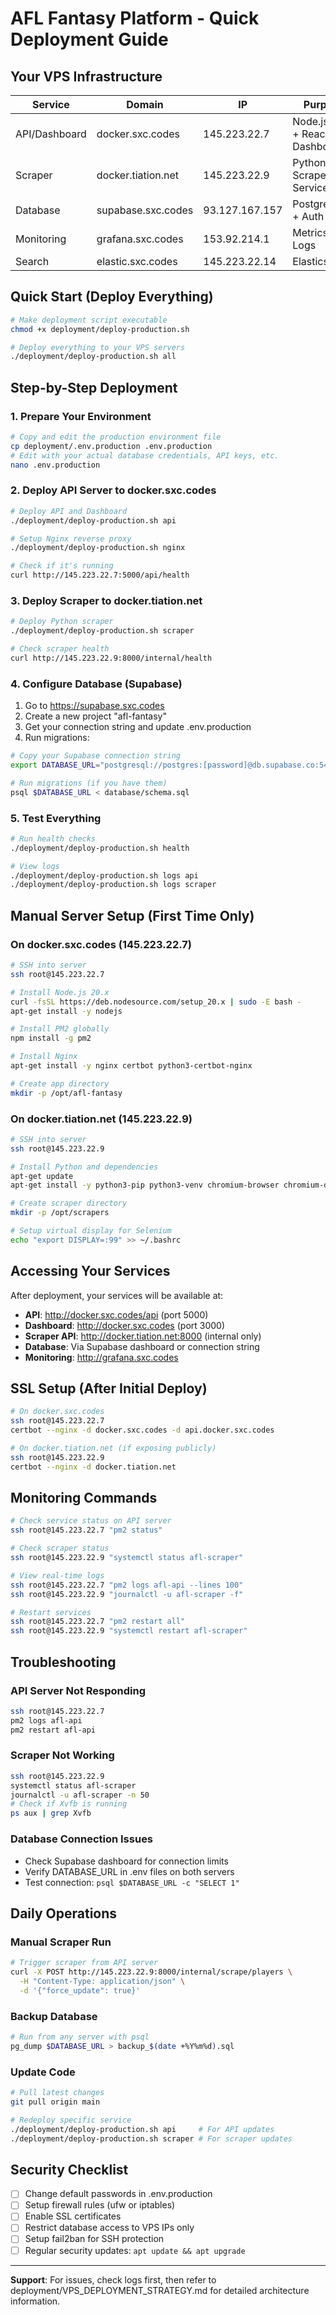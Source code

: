 # AFL Fantasy Platform - Quick Deployment Guide

## Your VPS Infrastructure

| Service | Domain | IP | Purpose |
|---------|--------|-------|---------|
| API/Dashboard | docker.sxc.codes | 145.223.22.7 | Node.js API + React Dashboard |
| Scraper | docker.tiation.net | 145.223.22.9 | Python Scraper Service |
| Database | supabase.sxc.codes | 93.127.167.157 | PostgreSQL + Auth |
| Monitoring | grafana.sxc.codes | 153.92.214.1 | Metrics & Logs |
| Search | elastic.sxc.codes | 145.223.22.14 | Elasticsearch |

## Quick Start (Deploy Everything)

```bash
# Make deployment script executable
chmod +x deployment/deploy-production.sh

# Deploy everything to your VPS servers
./deployment/deploy-production.sh all
```

## Step-by-Step Deployment

### 1. Prepare Your Environment

```bash
# Copy and edit the production environment file
cp deployment/.env.production .env.production
# Edit with your actual database credentials, API keys, etc.
nano .env.production
```

### 2. Deploy API Server to docker.sxc.codes

```bash
# Deploy API and Dashboard
./deployment/deploy-production.sh api

# Setup Nginx reverse proxy
./deployment/deploy-production.sh nginx

# Check if it's running
curl http://145.223.22.7:5000/api/health
```

### 3. Deploy Scraper to docker.tiation.net

```bash
# Deploy Python scraper
./deployment/deploy-production.sh scraper

# Check scraper health
curl http://145.223.22.9:8000/internal/health
```

### 4. Configure Database (Supabase)

1. Go to https://supabase.sxc.codes
2. Create a new project "afl-fantasy"
3. Get your connection string and update .env.production
4. Run migrations:

```bash
# Copy your Supabase connection string
export DATABASE_URL="postgresql://postgres:[password]@db.supabase.co:5432/postgres"

# Run migrations (if you have them)
psql $DATABASE_URL < database/schema.sql
```

### 5. Test Everything

```bash
# Run health checks
./deployment/deploy-production.sh health

# View logs
./deployment/deploy-production.sh logs api
./deployment/deploy-production.sh logs scraper
```

## Manual Server Setup (First Time Only)

### On docker.sxc.codes (145.223.22.7)

```bash
# SSH into server
ssh root@145.223.22.7

# Install Node.js 20.x
curl -fsSL https://deb.nodesource.com/setup_20.x | sudo -E bash -
apt-get install -y nodejs

# Install PM2 globally
npm install -g pm2

# Install Nginx
apt-get install -y nginx certbot python3-certbot-nginx

# Create app directory
mkdir -p /opt/afl-fantasy
```

### On docker.tiation.net (145.223.22.9)

```bash
# SSH into server
ssh root@145.223.22.9

# Install Python and dependencies
apt-get update
apt-get install -y python3-pip python3-venv chromium-browser chromium-driver xvfb supervisor

# Create scraper directory
mkdir -p /opt/scrapers

# Setup virtual display for Selenium
echo "export DISPLAY=:99" >> ~/.bashrc
```

## Accessing Your Services

After deployment, your services will be available at:

- **API**: http://docker.sxc.codes/api (port 5000)
- **Dashboard**: http://docker.sxc.codes (port 3000)
- **Scraper API**: http://docker.tiation.net:8000 (internal only)
- **Database**: Via Supabase dashboard or connection string
- **Monitoring**: http://grafana.sxc.codes

## SSL Setup (After Initial Deploy)

```bash
# On docker.sxc.codes
ssh root@145.223.22.7
certbot --nginx -d docker.sxc.codes -d api.docker.sxc.codes

# On docker.tiation.net (if exposing publicly)
ssh root@145.223.22.9
certbot --nginx -d docker.tiation.net
```

## Monitoring Commands

```bash
# Check service status on API server
ssh root@145.223.22.7 "pm2 status"

# Check scraper status
ssh root@145.223.22.9 "systemctl status afl-scraper"

# View real-time logs
ssh root@145.223.22.7 "pm2 logs afl-api --lines 100"
ssh root@145.223.22.9 "journalctl -u afl-scraper -f"

# Restart services
ssh root@145.223.22.7 "pm2 restart all"
ssh root@145.223.22.9 "systemctl restart afl-scraper"
```

## Troubleshooting

### API Server Not Responding
```bash
ssh root@145.223.22.7
pm2 logs afl-api
pm2 restart afl-api
```

### Scraper Not Working
```bash
ssh root@145.223.22.9
systemctl status afl-scraper
journalctl -u afl-scraper -n 50
# Check if Xvfb is running
ps aux | grep Xvfb
```

### Database Connection Issues
- Check Supabase dashboard for connection limits
- Verify DATABASE_URL in .env files on both servers
- Test connection: `psql $DATABASE_URL -c "SELECT 1"`

## Daily Operations

### Manual Scraper Run
```bash
# Trigger scraper from API server
curl -X POST http://145.223.22.9:8000/internal/scrape/players \
  -H "Content-Type: application/json" \
  -d '{"force_update": true}'
```

### Backup Database
```bash
# Run from any server with psql
pg_dump $DATABASE_URL > backup_$(date +%Y%m%d).sql
```

### Update Code
```bash
# Pull latest changes
git pull origin main

# Redeploy specific service
./deployment/deploy-production.sh api     # For API updates
./deployment/deploy-production.sh scraper # For scraper updates
```

## Security Checklist

- [ ] Change default passwords in .env.production
- [ ] Setup firewall rules (ufw or iptables)
- [ ] Enable SSL certificates
- [ ] Restrict database access to VPS IPs only
- [ ] Setup fail2ban for SSH protection
- [ ] Regular security updates: `apt update && apt upgrade`

---

**Support**: For issues, check logs first, then refer to deployment/VPS_DEPLOYMENT_STRATEGY.md for detailed architecture information.

